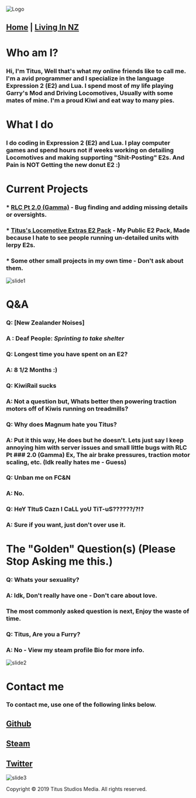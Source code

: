 ![Logo](https://i.imgur.com/qMGwXpQ.png)

## [Home](https://titusstudiosmediagroup.github.io/)   |   [Living In NZ](https://titusstudiosmediagroup.github.io/newzealand)

# Who am I?
### Hi, I'm Titus, Well that's what my online friends like to call me. I'm a avid programmer and I specialize in the language Expression 2 (E2)  and Lua. I spend most of my life playing Garry's Mod and Driving Locomotives, Usually with some mates of mine. I'm a proud Kiwi and eat way to many pies.

# What I do
### I do coding in Expression 2 (E2)  and Lua. I play computer games and spend hours not if weeks working on detailing Locomotives and making supporting "Shit-Posting" E2s. And Pain is  NOT Getting the new donut E2 :)

# Current Projects
### * [RLC Pt 2.0 (Gamma)](https://github.com/MagnumMacKivler/RLCPT2) - Bug finding and adding missing details or oversights.
### * [Titus's Locomotive Extras E2 Pack](https://github.com/TitusStudiosMediaGroup/Titus_Locomotive_Extras_E2s) - My Public E2 Pack, Made because I hate to see people running un-detailed units with lerpy E2s.
### * Some other small projects in my own time - Don't ask about them.

![slide1](https://i.imgur.com/Tb5jc5X.jpg)

# Q&A
### Q: [New Zealander Noises]
### A : Deaf People: *Sprinting to take shelter*
### Q: Longest time you have spent on an E2?
### A: 8 1/2 Months :)
### Q: KiwiRail sucks
### A: Not a question but, Whats better then powering traction motors off of Kiwis running on treadmills?
### Q: Why does Magnum hate you Titus?
### A: Put it this way, He does but he doesn't. Lets just say I keep annoying him with server issues and small little bugs with RLC Pt ### 2.0 (Gamma) Ex, The air brake pressures, traction motor scaling, etc. (Idk really hates me - Guess)
### Q: Unban me on FC&N
### A: No.
### Q: HeY TItuS Cazn I CaLL yoU TiT-uS??????/?!?
### A: Sure if you want, just don't over use it.
 
# The "Golden" Question(s) (Please Stop Asking me this.)
### Q: Whats your sexuality?
### A: Idk, Don't really have one - Don't care about love.

### The most commonly asked question is next, Enjoy the waste of time.
### Q: Titus, Are you a Furry?
### A: No - View my steam profile Bio for more info.

![slide2](https://i.imgur.com/EfWbayy.jpg)

# Contact me
### To contact me, use one of the following links below.

## [Github](https://github.com/TitusStudiosMediaGroup/)
## [Steam](https://steamcommunity.com/id/TitusStudiosMediaGroup/)
## [Twitter](https://twitter.com/StudiosTitus)

![slide3](https://i.imgur.com/uTMqKss.jpg)


Copyright © 2019 Titus Studios Media. All rights reserved.
